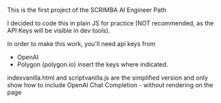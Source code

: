 This is the first project of the SCRIMBA AI Engineer Path

I decided to code this in plain JS for practice (NOT recommended, as the API Keys will be visible in dev tools).

In order to make this work, you'll need api keys from

- OpenAI
- Polygon (polygon.io)
  insert the keys where indicated.

indexvanilla.html and
scriptvanilla.js
are the simplified version and only show how to include OpenAI Chat Completion - without rendering on the page
